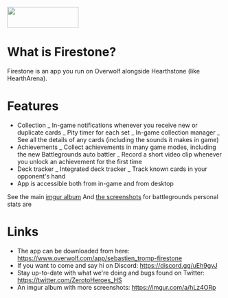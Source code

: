 [<img src="https://overwolf.github.io/docs/assets/GetItOnOW-Dark.png" width="166px" height="49px"> ](https://www.overwolf.com/app/sebastien_tromp-hs_collection_companion)

# What is Firestone?

Firestone is an app you run on Overwolf alongside Hearthstone (like HearthArena).

# Features

- Collection
  _ In-game notifications whenever you receive new or duplicate cards
  _ Pity timer for each set
  _ In-game collection manager
  _ See all the details of any cards (including the sounds it makes in game)
- Achievements
  _ Collect achievements in many game modes, including the new Battlegrounds auto battler
  _ Record a short video clip whenever you unlock an achievement for the first time
- Deck tracker
  _ Integrated deck tracker
  _ Track known cards in your opponent's hand
- App is accessible both from in-game and from desktop

See the main [imgur album](https://imgur.com/a/hLz4ORp)
And [the screenshots](https://imgur.com/a/9mYoN05) for battlegrounds personal stats are

# Links

- The app can be downloaded from here: https://www.overwolf.com/app/sebastien_tromp-firestone
- If you want to come and say hi on Discord: https://discord.gg/uEh9gvJ
- Stay up-to-date with what we're doing and bugs found on Twitter: https://twitter.com/ZerotoHeroes_HS
- An imgur album with more screenshots: https://imgur.com/a/hLz4ORp
